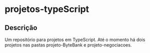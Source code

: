 # projetos-typeScript

## Descrição

Um repositório para projetos em TypeScript. Até o momento há dois projetos nas pastas projeto-ByteBank e projeto-negociacoes.